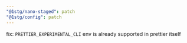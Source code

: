 ```yaml
---
"@1stg/nano-staged": patch
"@1stg/config": patch
---
```


fix: `PRETTIER_EXPERIMENTAL_CLI` env is already supported in prettier itself
